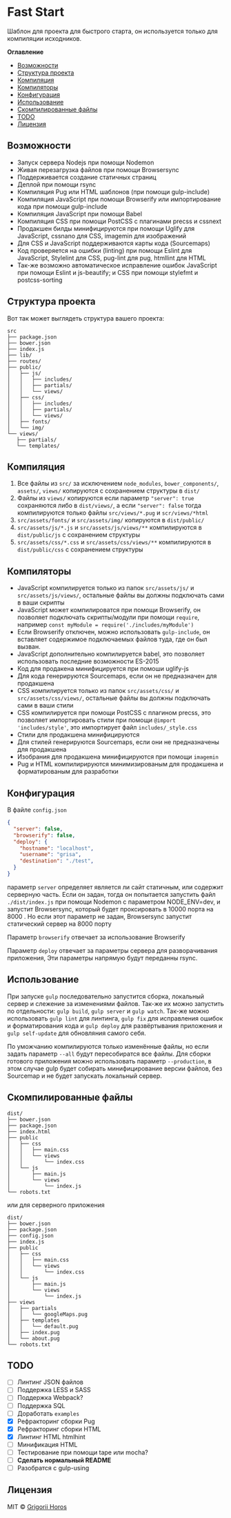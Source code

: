 # Fast Start 

Шаблон для проекта для быстрого старта, он используется только для компиляции исходников.

<!-- START doctoc generated TOC please keep comment here to allow auto update -->
<!-- DON'T EDIT THIS SECTION, INSTEAD RE-RUN doctoc TO UPDATE -->
**Оглавление** 

- [Возможности](#%D0%B2%D0%BE%D0%B7%D0%BC%D0%BE%D0%B6%D0%BD%D0%BE%D1%81%D1%82%D0%B8)
- [Структура проекта](#%D1%81%D1%82%D1%80%D1%83%D0%BA%D1%82%D1%83%D1%80%D0%B0-%D0%BF%D1%80%D0%BE%D0%B5%D0%BA%D1%82%D0%B0)
- [Компиляция](#%D0%BA%D0%BE%D0%BC%D0%BF%D0%B8%D0%BB%D1%8F%D1%86%D0%B8%D1%8F)
- [Компиляторы](#%D0%BA%D0%BE%D0%BC%D0%BF%D0%B8%D0%BB%D1%8F%D1%82%D0%BE%D1%80%D1%8B)
- [Конфигурация](#%D0%BA%D0%BE%D0%BD%D1%84%D0%B8%D0%B3%D1%83%D1%80%D0%B0%D1%86%D0%B8%D1%8F)
- [Использование](#%D0%B8%D1%81%D0%BF%D0%BE%D0%BB%D1%8C%D0%B7%D0%BE%D0%B2%D0%B0%D0%BD%D0%B8%D0%B5)
- [Скомпилированные файлы](#%D1%81%D0%BA%D0%BE%D0%BC%D0%BF%D0%B8%D0%BB%D0%B8%D1%80%D0%BE%D0%B2%D0%B0%D0%BD%D0%BD%D1%8B%D0%B5-%D1%84%D0%B0%D0%B9%D0%BB%D1%8B)
- [TODO](#todo)
- [Лицензия](#%D0%BB%D0%B8%D1%86%D0%B5%D0%BD%D0%B7%D0%B8%D1%8F)

<!-- END doctoc generated TOC please keep comment here to allow auto update -->

## Возможности

* Запуск сервера Nodejs при помощи Nodemon
* Живая перезагрузка файлов при помощи Browsersync
* Поддерживается создание статичных страниц
* Деплой при помощи rsync
* Компиляция Pug или HTML шаблонов (при помощи gulp-include)
* Компиляция JavaScript при помощи Browserify или импортирование кода при помощи gulp-include
* Компиляция JavaScript при помощи Babel
* Компиляция CSS при помощи PostCSS с плагинами precss и cssnext
* Продакшен билды минифицируются при помощи Uglify для JavaScript, cssnano для CSS, imagemin для изображений
* Для CSS и JavaScript поддерживаются карты кода (Sourcemaps)
* Код проверяется на ошибки (linting) при помощи Eslint для JavaScript, Stylelint для CSS, pug-lint для pug, htmllint для HTML
* Так-же возможно автоматическое исправление ошибок JavaScript при помощи Eslint и js-beautify; и CSS при помощи stylefmt и postcss-sorting

## Структура проекта

Вот так может выглядеть структура вашего проекта:

```
src
├── package.json
├── bower.json
├── index.js
├── lib/
├── routes/
├── public/
│   ├── js/
│   │   ├── includes/
│   │   ├── partials/
│   │   └── views/
│   ├── css/
│   │   ├── includes/
│   │   ├── partials/
│   │   └── views/
│   ├── fonts/
│   └── img/
└── views/
   ├── partials/
   └── templates/
```

## Компиляция

1. Все файлы из `src/` за исключением `node_modules`, `bower_components/`, `assets/`, `views/` копируются с сохранением структуры в `dist/`
2. Файлы из `views/` копируются если параметр `"server": true` сохраняются либо в `dist/views/`, а если `"server": false` тогда компилируются только файлы `src/views/*.pug` и `scr/views/*html` 
3. `src/assets/fonts/` и `src/assets/img/` копируются в `dist/public/`
4. `src/assets/js/*.js` и `src/assets/js/views/**` компилируются в `dist/public/js` с сохранением структуры
5. `src/assets/css/*.css` и `src/assets/css/views/**` компилируются в `dist/public/css` с сохранением структуры

## Компиляторы

* JavaScript компилируется только из папок `src/assets/js/` и `src/assets/js/views/`, остальные файлы вы должны подключать сами в ваши скрипты 
* JavaScript может компилироватся при помощи Browserify, он позволяет подключать скрипты/модули при помощи `require`, например `const myModule = require('./includes/myModule')`
* Если Browserify отключен, можно использовать `gulp-include`, он вставляет содержимое подключаемых файлов туда, где он был вызван.
* JavaScript дополнительно компилируется babel, это позволяет использовать последние возможности ES-2015
* Код для продакена минифицируется при помоши uglify-js
* Для кода генерируются Sourcemaps, если он не предназначен для продакшена
* CSS компилируется только из папок `src/assets/css/` и `src/assets/css/views/`, остальные файлы вы должны подключать сами в ваши стили
* CSS компилируется при помощи PostCSS с плагином precss, это позволяет импортировать стили при помощи `@import 'includes/style'`, это импортирует файл `includes/_style.css`
* Стили для продакшена минифицируются
* Для стилей генерируются Sourcemaps, если они не предназначены для продакшена
* Изобрания для продакшена минифицируются при помощи `imagemin`
* Pug и HTML компилирируются минимизированым для продакшена и форматированым для разработки

## Конфигурация

В файле `config.json`
```json
{
  "server": false,
  "browserify": false,
  "deploy": {
    "hostname": "localhost",
    "username": "grisa",
    "destination": "./test",
  }
}
```
параметр `server` определяет является ли сайт статичным, или содержит серверную часть.
Если он задан, тогда он попытается запустить файл `./dist/index.js` при помощи
Nodemon с параметром NODE_ENV=dev, и запустит Browsersync, 
который будет проксировать в 10000 порта на 8000 . 
Но если этот параметр не задан, Browsersync запустит статический сервер на 8000 порту

Параметр `browserify` отвечает за использование Browserify

Параметр `deploy` отвечает за параметры сервера для разворачивания приложения,
Эти параметры напрямую будут переданны rsync.

## Использование

При запуске `gulp` последовательно запустится сборка, локальный сервер и 
слежение за изменениями файлов. Так-же их можно запустить по отдельности: 
`gulp build`, `gulp server` и `gulp watch`.
Так-же можно использовать `gulp lint` для линтинга, 
`gulp fix` для исправления ошибок и форматирования кода и 
`gulp deploy` для развёртывания приложения и `gulp self-update` для обновляния самого себя.

По уможчанию компилируются только изменённые файлы, но если задать параметр `--all`
будут пересобиратся все файлы.
Для сборки готового приложения можно использовать параметр `--production`, 
в этом случае gulp будет собирать минифицирование версии файлов, без Sourcemap
и не будет запускать локальный сервер.

## Скомпилированные файлы
```
dist/
├── bower.json
├── package.json
├── index.html
├── public
│   ├── css
│   │   ├── main.css
│   │   └── views
│   │       └── index.css
│   └── js
│       ├── main.js
│       └── views
│           └── index.js
└── robots.txt
```
или для серверного приложения
```
dist/
├── bower.json
├── package.json
├── config.json
├── index.js
├── public
│   ├── css
│   │   ├── main.css
│   │   └── views
│   │       └── index.css
│   └── js
│       ├── main.js
│       └── views
│           └── index.js
├── views
│   ├── partials
│   │   └── googleMaps.pug
│   ├── templates
│   │   └── default.pug
│   ├── index.pug
│   └── about.pug
└── robots.txt
```

## TODO

- [ ] Линтинг JSON файлов
- [ ] Поддержка LESS и SASS
- [ ] Поддержка Webpack?
- [ ] Поддержка SQL
- [ ] Доработать `examples`
- [x] Рефракторинг сборки Pug
- [x] Рефракторинг сборки HTML
- [x] Линтинг HTML htmlhint
- [ ] Минификация HTML
- [ ] Тестирование при помощи tape или mocha?
- [ ] **Сделать нормальный README**
- [ ] Разобратся с gulp-using

## Лицензия

MIT © [Grigorii Horos](https://github.com/horosgrisa)
